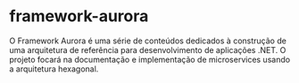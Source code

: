 # framework-aurora
O Framework Aurora é uma série de conteúdos dedicados à construção de uma arquitetura de referência para desenvolvimento de aplicações .NET. O projeto focará na documentação e implementação de microservices usando a arquitetura hexagonal.
